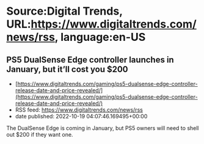 # Source:Digital Trends, URL:https://www.digitaltrends.com/news/rss, language:en-US

## PS5 DualSense Edge controller launches in January, but it’ll cost you $200
 - [https://www.digitaltrends.com/gaming/ps5-dualsense-edge-controller-release-date-and-price-revealed/](https://www.digitaltrends.com/gaming/ps5-dualsense-edge-controller-release-date-and-price-revealed/)
 - RSS feed: https://www.digitaltrends.com/news/rss
 - date published: 2022-10-19 04:07:46.169495+00:00

The DualSense Edge is coming in January, but PS5 owners will need to shell out $200 if they want one.

